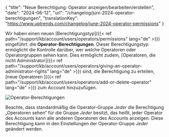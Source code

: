 {  "title": "Neue Berechtigung: Operator anzeigen/bearbeiten/erstellen",
  "date": "2024-06-12",
  "url": "/changelog/juni-2024-operator-berechtigungen",
  "translationKey": "https://www.uptrends.com/changelog/june-2024-operator-permissions"
}

Wir haben einen neuen [Berechtigungstyp]({{< ref path="/support/kb/account/users/operators/permissions" lang="de" >}}) eingeführt: die **Operator-Berechtigungen**. Dieser Berechtigungstyp ermöglicht die Kontrolle darüber, wer welche Operatoren oder Operatorgruppen sehen kann. Dies ermöglicht zudem, [Operatoren, die nicht Administrator]({{< ref path="/support/kb/account/users/operators/giving-an-operator-administrator-rights" lang="de" >}}) sind, die Berechtigung zu erteilen, [neue Operatoren ]({{< ref path="/support/kb/account/users/operators/add-or-delete-operator" lang="de" >}}) zum Account hinzuzufügen.

![Operator-Berechtigungen](/img/content/scr-new-operator-permissions.min.png)

Beachte, dass standardmäßig die Operator-Gruppe *Jeder* die Berechtigung „Operatoren sehen“ für die Gruppe *Jeder* besitzt, das heißt, jeder Operator des Accounts kann alle anderen Operatoren des Accounts anzeigen. Diese Berechtigung kann in den Einstellungen der Operator-Gruppe *Jeder* geändert werden.